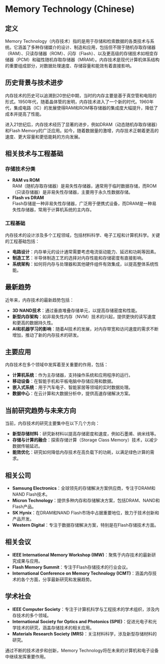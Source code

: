 # Memory Technology (Chinese)

## 定义

Memory Technology（内存技术）指的是用于存储和检索数据的各类技术与系统。它涵盖了多种存储媒介的设计、制造和应用，包括但不限于随机存取存储器（RAM）、只读存储器（ROM）、闪存（Flash）、以及更高级的存储技术如相变存储器（PCM）和磁性随机存取存储器（MRAM）。内存技术是现代计算机体系结构的重要组成部分，对数据处理速度、存储容量和能效有着直接影响。

## 历史背景与技术进步

内存技术的历史可以追溯到20世纪中期，当时的内存主要是基于真空管和电阻的形式。1950年代，随着晶体管的发明，内存技术进入了一个新的时代。1960年代，集成电路（IC）的发展使得RAM和ROM等存储器的集成度大幅提升，降低了成本并提高了性能。

进入21世纪后，内存技术经历了显著的进步，例如DRAM（动态随机存取存储器）和Flash Memory的广泛应用。如今，随着数据量的激增，内存技术正朝着更高的速度、更大容量和更低能耗的方向发展。

## 相关技术与工程基础

### 存储技术分类

- **RAM vs ROM**  
  RAM（随机存取存储器）是易失性存储器，通常用于临时数据存储，而ROM（只读存储器）是非易失性存储器，主要用于永久性数据存储。  
- **Flash vs DRAM**  
  Flash存储是一种非易失性存储器，广泛用于便携式设备，而DRAM是一种易失性存储器，常用于计算机系统的主内存。

### 工程基础

内存技术的设计涉及多个工程领域，包括材料科学、电子工程和计算机科学。关键的工程基础包括：
- **电路设计**：内存单元的设计通常需要考虑电流驱动能力、延迟和功耗等因素。
- **制造工艺**：半导体制造工艺的选择对内存性能和存储密度有直接影响。
- **系统架构**：如何将内存与处理器和其他硬件组件有效集成，以提高整体系统性能。

## 最新趋势

近年来，内存技术的最新趋势包括：
- **3D NAND技术**：通过垂直堆叠存储单元，以提高存储密度和性能。
- **新型内存架构**：如非易失性内存（NVM）技术的兴起，提供更快的读写速度和更高的数据持久性。
- **AI和机器学习的影响**：随着AI技术的发展，对内存带宽和访问速度的需求不断增加，推动了新的内存技术的研发。

## 主要应用

内存技术在多个领域中发挥着至关重要的作用，包括：
- **计算机系统**：作为主存储器，支持操作系统和应用程序的运行。
- **移动设备**：在智能手机和平板电脑中存储应用和数据。
- **嵌入式系统**：用于汽车电子、智能家居等领域的实时数据处理。
- **数据中心**：在云计算和大数据分析中，提供高速存储解决方案。

## 当前研究趋势与未来方向

当前，内存技术的研究主要集中在以下几个方向：
- **新型存储材料**：研究新材料以提高存储密度和速度，例如石墨烯、纳米线等。
- **存储与计算的融合**：探索存储计算（Storage Class Memory）技术，以减少数据传输延迟。
- **能效优化**：研究如何降低内存技术在高负载下的功耗，以满足绿色计算的需求。

## 相关公司

- **Samsung Electronics**：全球领先的存储解决方案供应商，专注于DRAM和NAND Flash技术。
- **Micron Technology**：提供多种内存和存储解决方案，包括DRAM、NAND和Flash产品。
- **SK Hynix**：在DRAM和NAND Flash市场中占据重要地位，致力于技术创新和产品开发。
- **Western Digital**：专注于数据存储解决方案，特别是在Flash存储技术方面。

## 相关会议

- **IEEE International Memory Workshop (IMW)**：聚焦于内存技术的最新研究成果与应用。
- **Flash Memory Summit**：专注于Flash存储技术的行业会议。
- **International Conference on Memory Technology (ICMT)**：涵盖内存技术的各个方面，分享最新研究和发展趋势。

## 学术社会

- **IEEE Computer Society**：专注于计算机科学与工程技术的学术组织，涉及内存技术的多个领域。
- **International Society for Optics and Photonics (SPIE)**：促进光电子和光学技术的研究，涵盖存储技术的相关应用。
- **Materials Research Society (MRS)**：关注材料科学，涉及新型存储材料的研究。 

通过不断的技术进步和创新，Memory Technology将在未来的计算机和电子设备中继续发挥重要作用。